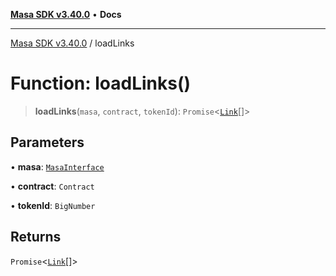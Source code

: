 [**Masa SDK v3.40.0**](../README.md) • **Docs**

***

[Masa SDK v3.40.0](../globals.md) / loadLinks

# Function: loadLinks()

> **loadLinks**(`masa`, `contract`, `tokenId`): `Promise`\<[`Link`](../type-aliases/Link.md)[]\>

## Parameters

• **masa**: [`MasaInterface`](../interfaces/MasaInterface.md)

• **contract**: `Contract`

• **tokenId**: `BigNumber`

## Returns

`Promise`\<[`Link`](../type-aliases/Link.md)[]\>
